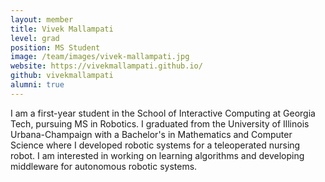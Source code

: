 ```yaml
---
layout: member
title: Vivek Mallampati
level: grad
position: MS Student
image: /team/images/vivek-mallampati.jpg
website: https://vivekmallampati.github.io/
github: vivekmallampati
alumni: true
---
```




I am a first-year student in the School of Interactive Computing at Georgia Tech, pursuing MS in Robotics. I graduated from the University of Illinois Urbana-Champaign with a Bachelor's in Mathematics and Computer Science where I developed robotic systems for a teleoperated nursing robot. I am interested in working on learning algorithms and developing middleware for autonomous robotic systems.
